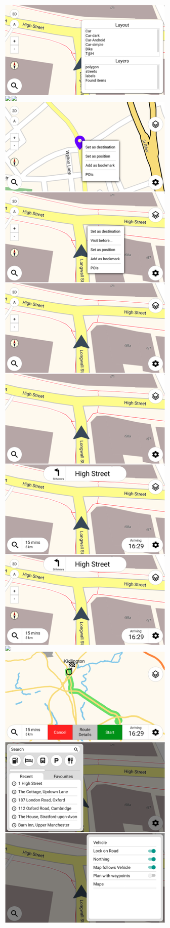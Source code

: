 ![](https://raw.githubusercontent.com/navit-gps/navit-gui-qt5/master/prototypes/Main%20Screen%20-%20Display%20Menu%20Open.png)
![](https://raw.githubusercontent.com/navit-gps/navit-gui-qt5/master/prototypes/Main%20Screen%20-%20Map%20Point%20long-double%20click%20menu%20–%201.png)
![](https://raw.githubusercontent.com/navit-gps/navit-gui-qt5/master/prototypes/Main%20Screen%20-%20Map%20Point%20long-double%20click%20menu%20–%202.png)
![](https://raw.githubusercontent.com/navit-gps/navit-gui-qt5/master/prototypes/Main%20Screen%20-%20Map%20Point%20long-double%20click%20menu.png)
![](https://raw.githubusercontent.com/navit-gps/navit-gui-qt5/master/prototypes/Main%20Screen%20-%20Position%20long-double%20click%20menu.png)
![](https://raw.githubusercontent.com/navit-gps/navit-gui-qt5/master/prototypes/Main%20Screen%20-%20actions%20visible.png)
![](https://raw.githubusercontent.com/navit-gps/navit-gui-qt5/master/prototypes/Main%20screen%20-%20actions%20hidden.png)
![](https://raw.githubusercontent.com/navit-gps/navit-gui-qt5/master/prototypes/Navigation%20screen%20-%20actions%20hidden.png)
![](https://raw.githubusercontent.com/navit-gps/navit-gui-qt5/master/prototypes/Navigation%20screen%20-%20actions%20visible.png)
![](https://raw.githubusercontent.com/navit-gps/navit-gui-qt5/master/prototypes/Route%20overview%20–%201.png)
![](https://raw.githubusercontent.com/navit-gps/navit-gui-qt5/master/prototypes/Route%20overview.png)
![](https://raw.githubusercontent.com/navit-gps/navit-gui-qt5/master/prototypes/Search%20Menu.png)
![](https://raw.githubusercontent.com/navit-gps/navit-gui-qt5/master/prototypes/Settings%20Menu.png)
